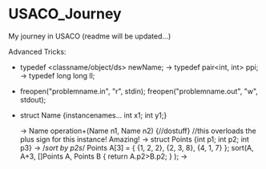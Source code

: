 # USACO_Journey
My journey in USACO (readme will be updated...)

Advanced Tricks:

* typedef <classname/object/ds> newName;
  -> typedef pair<int, int> ppi;
  -> typedef long long ll;
  
* freopen("problemname.in", "r", stdin); freopen("problemname.out", "w", stdout);

* struct Name {instancenames... int x1; int y1;}

  -> Name operation+(Name n1, Name n2) {//dostuff} //this overloads the plus sign for this instance! Amazing! 
  -> struct Points {int p1; int p2; int p3} 
  -> /*sort by p2s*/ Points A[3] = { {1, 2, 2}, {2, 3, 8}, {4, 1, 7} }; sort(A, A+3, []Points A, Points B { return A.p2>B.p2; } );
  -> 
